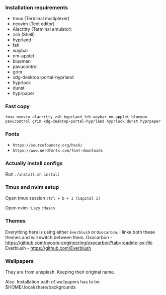 ### Installation requirements
- tmux (Terminal multiplexer)
- neovim (Text editor)
- Alacritty (Terminal emulator)
- zsh (Shell)
- hyprland
- feh
- waybar 
- nm-applet
- blueman
- pavucontrol
- grim
- xdg-desktop-portal-hyprland
- hyprlock
- dunst
- hyprpaper

### Fast copy
```
tmux neovim alacritty zsh hyprland feh waybar nm-applet blueman pavucontrol grim xdg-desktop-portal-hyprland hyprlock dunst hyprpaper
```

### Fonts
- ```https://sourcefoundry.org/hack/```
- ```https://www.nerdfonts.com/font-downloads```

### Actually install configs
Run ```./install.sh install```

### Tmux and nvim setup
Open tmux session
```ctrl + b + I (Capital i)```

Open nvim
 ```:Lazy```
 ```:Mason```

### Themes
Everything here is using either ```Everblush``` or ```Oxocarbon```. I linke both these themes and will switch between them.
Oxocarbon - https://github.com/nyoom-engineering/oxocarbon?tab=readme-ov-file
Everblush - https://github.com/Everblush

### Wallpapers
They are from unsplash. Keeping their original name.

Also. Installation path of wallpapers has to be $HOME/.local/share/backgrounds
